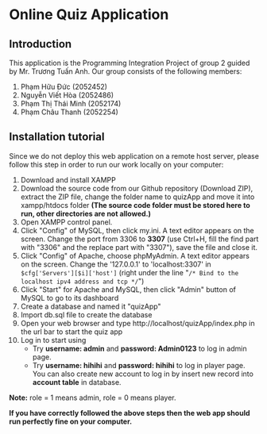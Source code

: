 # Online Quiz Application

## Introduction

This application is the Programming Integration Project of group 2 guided by Mr. Trương Tuấn Anh. Our group consists of the following members:

1. Phạm Hữu Đức (2052452)
2. Nguyễn Viết Hòa (2052486)
3. Phạm Thị Thái Minh (2052174)
4. Phạm Châu Thanh (2052254)

## Installation tutorial

Since we do not deploy this web application on a remote host server, please follow this step in order to run our work locally on your computer:

1. Download and install XAMPP
2. Download the source code from our Github repository (Download ZIP), extract the ZIP file, change the folder name to quizApp and move it into xampp/htdocs folder **(The source code folder must be stored here to run, other directories are not allowed.)**
3. Open XAMPP control panel.
4. Click "Config" of MySQL, then click my.ini. A text editor appears on the screen. Change the port from 3306 to **3307** (use Ctrl+H, fill the find part with "3306" and the replace part with "3307"), save the file and close it.
5. Click "Config" of Apache, choose phpMyAdmin. A text editor appears on the screen. Change the '127.0.0.1' to 'localhost:3307' in `$cfg['Servers'][$i]['host']` (right under the line "`/* Bind to the localhost ipv4 address and tcp */`")
6. Click "Start" for Apache and MySQL, then click "Admin" button of MySQL to go to its dashboard
7. Create a database and named it "quizApp"
8. Import db.sql file to create the database
9. Open your web browser and type http://localhost/quizApp/index.php in the url bar to start the quiz app
10. Log in to start using
    - Try **username: admin** and **password: Admin0123** to log in admin page.
    - Try **username: hihihi** and **password: hihihi** to log in player page.
      You can also create new account to log in by insert new record into **account table** in database.

**Note:** role = 1 means admin, role = 0 means player.

**If you have correctly followed the above steps then the web app should run perfectly fine on your computer.**
